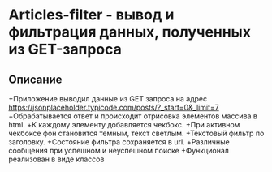# Articles-filter - вывод и фильтрация данных, полученных из GET-запроса

## Описание

+Приложение выводил данные из GET запроса на адрес https://jsonplaceholder.typicode.com/posts/?_start=0&_limit=7
+Обрабатывается ответ и происходит отрисовка элементов массива в html.
+К каждому элементу добавляется чекбокс.
+При активном чекбоксе фон становится темным, текст светлым.
+Текстовый фильтр по заголовку.
+Состояние фильтра сохраняется в url.
+Различные сообщения при успешном и неуспешном поиске
+Функционал реализован в виде классов